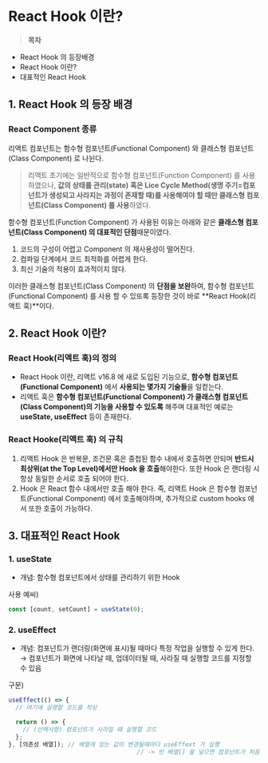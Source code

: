 React Hook 이란?
===

> **목차**
> 
- React Hook 의 등장배경
- React Hook 이란?
- 대표적인 React Hook

## 1. React Hook 의 등장 배경

### React Component 종류

리액트 컴포넌트는 함수형 컴포넌트(Functional Component) 와 클래스형 컴포넌트(Class Component) 로 나뉜다.

> 리액트 초기에는 일반적으로 함수형 컴포넌트(Function Component) 를 사용하였으나, **값의 상태를 관리(state) 혹은 Lice Cycle Method(생명 주기=컴포넌트가 생성되고 사라지는 과정이 존재할 때)를 사용해여야 할 때만 클래스형 컴포넌트(Class Component) 를 사용**하였다.
> 

함수형 컴포넌트(Function Component) 가 사용된 이유는 아래와 같은 **클래스형 컴포넌트(Class Component) 의 대표적인 단점**때문이였다.

1. 코드의 구성이 어렵고 Component 의 재사용성이 떨어진다.
2. 컴파일 단계에서 코드 최적화를 어렵게 한다.
3. 최신 기술의 적용이 효과적이지 않다.

이러한 클래스형 컴포넌트(Class Component) 의 **단점을 보완**하여, 함수형 컴포넌트(Functional Component) 를 사용 할 수 있또록 등장한 것이 바로 **React Hook(리액트 훅)**이다. 

## 2. React Hook 이란?

### React Hook(리액트 훅)의 정의

- React Hook 이란, 리액트 v16.8 에 새로 도입된 기능으로, **함수형 컴포넌트(Functional Component)** 에서 **사용되는 몇가지 기술들**을 일컫는다.
- 리액트 훅은 **함수형 컴포넌트(Functional Component) 가 클래스형 컴포넌트(Class Component)의 기능을 사용할 수 있도록** 해주며 대표적인 예로는 **useState, useEffect** 등이 존재한다.

### React Hooke(리액트 훅) 의 규칙

1. 리액트 Hook 은 반복문, 조건문 혹은 중첩된 함수 내에서 호출하면 안되며 **반드시 최상위(at the Top Level)에서만 Hook 을 호출**해야한다.  또한 Hook 은 랜더링 시 항상 동일한 순서로 호출 되어야 한다. 
2. Hook 은 React 함수 내에서만 호출 해야 한다. 죽, 리액트 Hook 은 함수형 컴포넌트(Functional Component) 에서 호출해야하며, 추가적으로 custom hooks 에서 또한 호출이 가능하다.

## 3. 대표적인 React Hook

### 1. useState

- 개념: 함수형 컴포넌트에서 상태를 관리하기 위한 Hook

사용 예씨)

```jsx
const [count, setCount] = useState(0);
```

### 2. useEffect

- 개념:  컴포넌트가 랜더링(화면에 표시)될 때마다 특정 작업을 실행할 수 있게 한다. →  컴포넌트가 화면에 나타날 때, 업데이터될 때, 사라질 때 실행할 코드를 지정할 수 있음

구문)

```jsx
useEffect(() => {
  // 여기에 실행할 코드를 작성 

  return () => {
    // (선택사항) 컴포넌트가 사라질 때 실행할 코드
  };
}, [의존성 배열]); // 배열에 있는 값이 변경될때마다 useEffext 가 실행 
									// -> 빈 배열[] 을 넣으면 컴포넌트가 처음 랜더링 될때만 실행
```